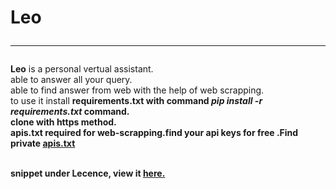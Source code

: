 # Leo<hr>

<b>Leo</b> is a personal vertual assistant.<br>
able to answer all your query.<br>
able to find answer from web with the help of web scrapping.<br>
to use it install <b>requirements.txt<b> with command <b><i>pip install -r requirements.txt</i><b> command.<br>
clone with https method.<br>
<b>apis.txt<b> required for web-scrapping.find your api keys for free .Find private <a href="https://github.com/tirtharajsinha/private-files/blob/main/apis.txt">apis.txt</a> <br><br>

snippet under Lecence, view it <a href="https://github.com/tirtharajsinha/vertual-assistant/blob/main/LICENSE">here.</a>

